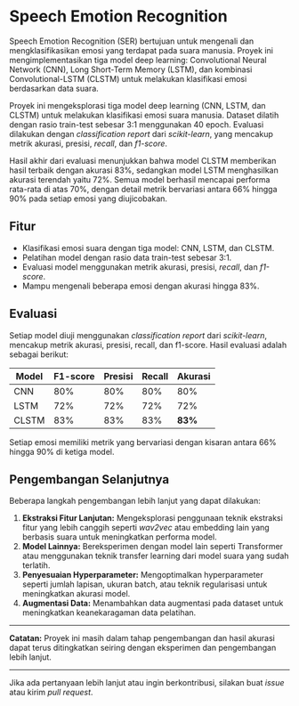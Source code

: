 # Speech Emotion Recognition

Speech Emotion Recognition (SER) bertujuan untuk mengenali dan mengklasifikasikan emosi yang terdapat pada suara manusia. Proyek ini mengimplementasikan tiga model deep learning: Convolutional Neural Network (CNN), Long Short-Term Memory (LSTM), dan kombinasi Convolutional-LSTM (CLSTM) untuk melakukan klasifikasi emosi berdasarkan data suara.

Proyek ini mengeksplorasi tiga model deep learning (CNN, LSTM, dan CLSTM) untuk melakukan klasifikasi emosi suara manusia. Dataset dilatih dengan rasio train-test sebesar 3:1 menggunakan 40 epoch. Evaluasi dilakukan dengan *classification report* dari *scikit-learn*, yang mencakup metrik akurasi, presisi, *recall*, dan *f1-score*. 

Hasil akhir dari evaluasi menunjukkan bahwa model CLSTM memberikan hasil terbaik dengan akurasi 83%, sedangkan model LSTM menghasilkan akurasi terendah yaitu 72%. Semua model berhasil mencapai performa rata-rata di atas 70%, dengan detail metrik bervariasi antara 66% hingga 90% pada setiap emosi yang diujicobakan.

## Fitur

- Klasifikasi emosi suara dengan tiga model: CNN, LSTM, dan CLSTM.
- Pelatihan model dengan rasio data train-test sebesar 3:1.
- Evaluasi model menggunakan metrik akurasi, presisi, *recall*, dan *f1-score*.
- Mampu mengenali beberapa emosi dengan akurasi hingga 83%.

## Evaluasi

Setiap model diuji menggunakan *classification report* dari *scikit-learn*, mencakup metrik akurasi, presisi, recall, dan f1-score. Hasil evaluasi adalah sebagai berikut:

| Model | F1-score | Presisi | Recall | Akurasi |
|-------|----------|---------|--------|---------|
| CNN   | 80%      | 80%     | 80%    | 80%     |
| LSTM  | 72%      | 72%     | 72%    | 72%     |
| CLSTM | 83%      | 83%     | 83%    | **83%** |

Setiap emosi memiliki metrik yang bervariasi dengan kisaran antara 66% hingga 90% di ketiga model.

## Pengembangan Selanjutnya

Beberapa langkah pengembangan lebih lanjut yang dapat dilakukan:
1. **Ekstraksi Fitur Lanjutan:** Mengeksplorasi penggunaan teknik ekstraksi fitur yang lebih canggih seperti *wav2vec* atau embedding lain yang berbasis suara untuk meningkatkan performa model.
2. **Model Lainnya:** Bereksperimen dengan model lain seperti Transformer atau menggunakan teknik transfer learning dari model suara yang sudah terlatih.
3. **Penyesuaian Hyperparameter:** Mengoptimalkan hyperparameter seperti jumlah lapisan, ukuran batch, atau teknik regularisasi untuk meningkatkan akurasi model.
4. **Augmentasi Data:** Menambahkan data augmentasi pada dataset untuk meningkatkan keanekaragaman data pelatihan.

---

**Catatan:** Proyek ini masih dalam tahap pengembangan dan hasil akurasi dapat terus ditingkatkan seiring dengan eksperimen dan pengembangan lebih lanjut.

---

Jika ada pertanyaan lebih lanjut atau ingin berkontribusi, silakan buat *issue* atau kirim *pull request*.
